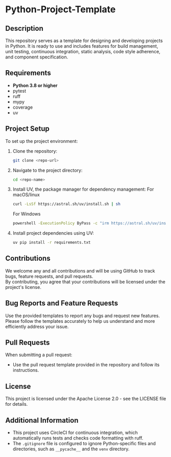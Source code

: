 # Python-Project-Template

## Description
This repository serves as a template for designing and developing projects in Python. It is ready to use and includes features for build management, unit testing, continuous integration, static analysis, code style adherence, and component specification.

## Requirements
- **Python 3.8 or higher**
- pytest
- ruff
- mypy
- coverage
- uv

## Project Setup
To set up the project environment:

1. Clone the repository:
   ```bash
   git clone <repo-url>
   ```
2. Navigate to the project directory:
   ```bash
   cd <repo-name>
   ```
3. Install UV, the package manager for dependency management:
   For macOS/linux
   ```bash
   curl -LsSf https://astral.sh/uv/install.sh | sh
   ```
   For Windows
   ```bash
   powershell -ExecutionPolicy ByPass -c "irm https://astral.sh/uv/install.ps1 | iex"
   ```

4. Install project dependencies using UV:
   ```bash
   uv pip install -r requirements.txt
   ```

## Contributions
We welcome any and all contributions and will be using GitHub to track bugs, feature requests, and pull requests.  
By contributing, you agree that your contributions will be licensed under the project's license.

## Bug Reports and Feature Requests
Use the provided templates to report any bugs and request new features. Please follow the templates accurately to help us understand and more efficiently address your issue.

## Pull Requests
When submitting a pull request:
- Use the pull request template provided in the repository and follow its instructions.

## License
This project is licensed under the Apache License 2.0 - see the LICENSE file for details.

## Additional Information
- This project uses CircleCI for continuous integration, which automatically runs tests and checks code formatting with ruff.
- The `.gitignore` file is configured to ignore Python-specific files and directories, such as `__pycache__` and the `venv` directory.

